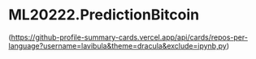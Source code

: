 # ML20222.PredictionBitcoin
(https://github-profile-summary-cards.vercel.app/api/cards/repos-per-language?username=lavibula&theme=dracula&exclude=ipynb,py)
